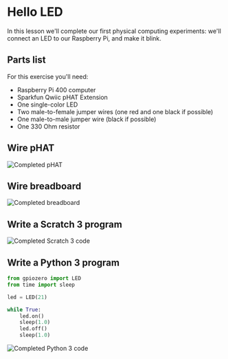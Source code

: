 # Hello LED

In this lesson we'll complete our first physical computing experiments: we'll
connect an LED to our Raspberry Pi, and make it blink.

## Parts list

For this exercise you'll need:
* Raspberry Pi 400 computer
* Sparkfun Qwiic pHAT Extension
* One single-color LED
* Two male-to-female jumper wires (one red and one black if possible)
* One male-to-male jumper wire (black if possible)
* One 330 Ohm resistor

## Wire pHAT

![Completed pHAT](images/pHAT-1.jpg)

## Wire breadboard

![Completed breadboard](images/breadboard-1.jpg)

## Write a Scratch 3 program

![Completed Scratch 3 code](images/complete-s3-program.jpg)

## Write a Python 3 program

```python
from gpiozero import LED
from time import sleep

led = LED(21)

while True:
    led.on()
    sleep(1.0)
    led.off()
    sleep(1.0)
```

![Completed Python 3 code](images/complete-py3-program.jpg)